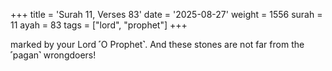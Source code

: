 +++
title = 'Surah 11, Verses 83'
date = '2025-08-27'
weight = 1556
surah = 11
ayah = 83
tags = ["lord", "prophet"]
+++

marked by your Lord ˹O Prophet˺. And these stones are not far from the ˹pagan˺ wrongdoers!